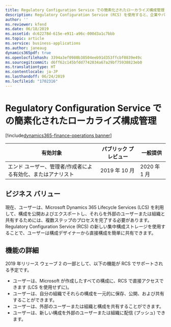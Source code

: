 ```yaml
---
title: Regulatory Configuration Service での簡素化されたローカライズ構成管理
description: Regulatory Configuration Service (RCS) を使用すると、企業やパワー ユーザーは、法的要件の変更によって頻繁に影響を受ける規制レポート、請求書、支払方法、および税規則を構成できます。 これらの構成は、複数のアプリケーションで共有して再利用できます。 これらの構成の保存、処理、および共有を簡素化するために、RCS では新しいタイプのグローバル リポジトリがサポートされます。これを使用して、ユーザーは自分の構成を直接 RCS で一元的に格納および管理できます。
author: ''
ms.reviewer: kfend
ms.date: 06/18/2019
ms.assetid: dc62278d-615e-e911-a96c-000d3a1c7bbb
ms.topic: article
ms.service: business-applications
ms.author: janeaug
dynamics365pdf: true
ms.openlocfilehash: 3394a3ef0980b38504eeb91d353ffcbf0839e49c
ms.sourcegitcommit: d6ff62c145bfdd7742034a67a29bf75938823eb0
ms.translationtype: HT
ms.contentlocale: ja-JP
ms.lasthandoff: 06/24/2019
ms.locfileid: "1702316"
---
```

# <a name="simplified-localization-configuration-management-in-regulatory-configuration-service"></a>Regulatory Configuration Service での簡素化されたローカライズ構成管理
[!include[dynamics365-finance-operations banner](../includes/dynamics365-finance-operations.md)]

| 有効対象    |  パブリック プレビュー | 一般提供 | 
| ---------- | ---------- |---------- |
|エンド ユーザー、管理者/作成者による有効化、またはアナリスト|2019 年 10 月| 2020 年 1 月|


## <a name="business-value"></a>ビジネス バリュー
<!-- bv start -->
現在、ユーザーは、Microsoft Dynamics 365 Lifecycle Services (LCS) を利用して、構成を公開およびエクスポートし、それらを外部のユーザーまたは組織と共有するためには、複数ステップのプロセスを完了する必要があります。 Regulatory Configuration Service (RCS) の新しい集中構成ストレージを使用することで、ユーザーは構成デザイナーから直接構成を簡単に共有できます。
<!-- bv end -->



## <a name="feature-details"></a>機能の詳細
<!--feature detail start -->
2019 年リリース ウェーブ 2 の一部として、以下の機能が RCS でサポートされる予定です。 

-  ユーザーは、Microsoft が作成したすべての構成に、RCS で直接アクセスできます (LCS を使用せずに)。 
-  ユーザーは、自分の組織でそれらの構成を一元的に保存、公開、および共有することができます。 
-  ユーザーは、外部のユーザーまたは組織と構成を共有することができます。 
-  ユーザーは、新しい構成を外部のユーザーまたは組織に配信 (プッシュ) できます。
<!--feature detail end -->










